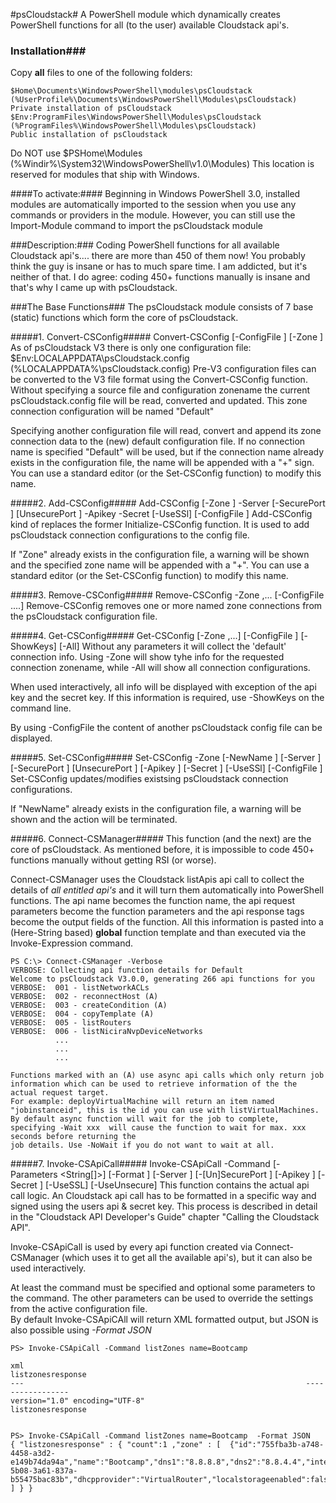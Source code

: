 #psCloudstack#
A PowerShell module which dynamically creates PowerShell functions for all (to the user) available Cloudstack api's.

### Installation###
Copy **all** files to one of the following folders:
```
$Home\Documents\WindowsPowerShell\modules\psCloudstack (%UserProfile%\Documents\WindowsPowerShell\Modules\psCloudstack)      Private installation of psCloudstack
$Env:ProgramFiles\WindowsPowerShell\Modules\psCloudstack (%ProgramFiles%\WindowsPowerShell\Modules\psCloudstack)               Public installation of psCloudstack
```
Do NOT use $PSHome\Modules (%Windir%\System32\WindowsPowerShell\v1.0\Modules) This location is reserved for modules that ship with Windows.

####To activate:####
Beginning in Windows PowerShell 3.0, installed modules are automatically imported to the session when you use any commands or providers in the module. However, you can still use the Import-Module command to import the psCloudstack module

###Description:###
Coding PowerShell functions for all available Cloudstack api's.... there are more than 450 of them now! You probably think the guy is insane or has to much spare time. I am addicted, but it's neither of that. I do agree: coding 450+ functions manually is insane and that's why I came up with psCloudstack.

###The Base Functions###
The psCloudstack module consists of 7 base (static) functions which form the core of psCloudstack.

#####1. Convert-CSConfig#####
    Convert-CSConfig [-ConfigFile <string>] [-Zone <string>]
As of psCloudstack V3 there is only one configuration file: $Env:LOCALAPPDATA\psCloudstack.config (%LOCALAPPDATA%\psCloudstack.config)
Pre-V3 configuration files can be converted to the V3 file format using the Convert-CSConfig function. Without specifying a source file and configuration zonename the current psCloudstack.config file will be read, converted and updated. This zone connection configuration will be named "Default"

Specifying another configuration file will read, convert and append its zone connection data to the (new) default configuration file. If no connection name is specified "Default" will be used, but if the connection name already exists in the configuration file, the name will be appended with a "+" sign. You can use a standard editor (or the Set-CSConfig function) to modify this name.

#####2. Add-CSConfig#####
    Add-CSConfig [-Zone <string>] -Server <string> [-SecurePort <number>] [UnsecurePort <number>] -Apikey <string> -Secret <string> [-UseSSl] [-ConfigFile <string>]
Add-CSConfig kind of replaces the former Initialize-CSConfig function. It is used to add psCloudstack connection configurations to the config file.

If "Zone" already exists in the configuration file, a warning will be shown and the specified zone name will be appended with a "+". You can use a standard editor (or the Set-CSConfig function) to modify this name.

#####3. Remove-CSConfig#####
    Remove-CSConfig -Zone <string>,... [-ConfigFile ....]
Remove-CSConfig removes one or more named zone connections from the psCloudstack configuration file.

#####4. Get-CSConfig#####
    Get-CSConfig [-Zone <string>,...] [-ConfigFile <String>] [-ShowKeys] [-All]
Without any parameters it will collect the 'default' connection info.
Using -Zone will show tyhe info for the requested connection zonename, while -All will show all connection configurations.

When used interactively, all info will be displayed with exception of the api key and the secret key. If this information is required, use -ShowKeys on the command line.

By using -ConfigFile the content of another psCloudstack config file can be displayed.

#####5. Set-CSConfig#####
    Set-CSConfig -Zone <string> [-NewName <string>] [-Server <string>] [-SecurePort <number>] [UnsecurePort <number>] [-Apikey <string>] [-Secret <string>] [-UseSSl] [-ConfigFile <string>]
Set-CSConfig updates/modifies existsing psCloudstack connection configurations.

If "NewName" already exists in the configuration file, a warning will be shown and the action will be terminated.

#####6. Connect-CSManager#####
This function (and the next) are the core of psCloudstack. As mentioned before, it is impossible to code 450+ functions manually without getting RSI (or worse).

Connect-CSManager uses the Cloudstack listApis api call to collect the details of *all entitled api's* and it will turn them automatically into PowerShell functions.
The api name becomes the function name, the api request parameters become the function parameters and the api response tags become the output fields of the function.
All this information is pasted into a (Here-String based) **global** function template and than executed via the Invoke-Expression command.

```
PS C:\> Connect-CSManager -Verbose
VERBOSE: Collecting api function details for Default
Welcome to psCloudstack V3.0.0, generating 266 api functions for you
VERBOSE:  001 - listNetworkACLs
VERBOSE:  002 - reconnectHost (A)
VERBOSE:  003 - createCondition (A)
VERBOSE:  004 - copyTemplate (A)
VERBOSE:  005 - listRouters
VERBOSE:  006 - listNiciraNvpDeviceNetworks
          ...
          ...
          ...

Functions marked with an (A) use async api calls which only return job information which can be used to retrieve information of the the actual request target.
For example: deployVirtualMachine will return an item named "jobinstanceid", this is the id you can use with listVirtualMachines.
By default async function will wait for the job to complete, specifying -Wait xxx  will cause the function to wait for max. xxx seconds before returning the
job details. Use -NoWait if you do not want to wait at all.
```

#####7. Invoke-CSApiCall#####
    Invoke-CSApiCall -Command <String> [-Parameters <String[]>] [-Format <string>] [-Server <String>] [-[Un]SecurePort <Int32>] [-Apikey <String>] [-Secret <String>] [-UseSSL] [-UseUnsecure]
This function contains the actual api call logic. An Cloudstack api call has to be formatted in a specific way and signed using the users api & secret key. This process is described in detail in the "Cloudstack API Developer's Guide" chapter "Calling the Cloudstack API".

Invoke-CSApiCall is used by every api function created via Connect-CSManager (which uses it to get all the available api's), but it can also be used interactively.

At least the command must be specified and optional some parameters to the command. The other parameters can be used to override the settings from the active configuration file.        
By default Invoke-CSApiCAll will return XML formatted output, but JSON is also possible using *-Format JSON*
```
PS> Invoke-CSApiCall -Command listZones name=Bootcamp 

xml                                                               listzonesresponse
---                                                               -----------------
version="1.0" encoding="UTF-8"                                    listzonesresponse


PS> Invoke-CSApiCall -Command listZones name=Bootcamp  -Format JSON
{ "listzonesresponse" : { "count":1 ,"zone" : [  {"id":"755fba3b-a748-4458-a3d2-e149b74da94a","name":"Bootcamp","dns1":"8.8.8.8","dns2":"8.8.4.4","internaldns1":"192.168.56.11","guestcidraddress":"10.1.1.0/24","networktype":"Advanced","securitygroupsenabled":false,"allocationstate":"Enabled","zonetoken":"277b0fae-5b08-3a61-837a-b55475bac83b","dhcpprovider":"VirtualRouter","localstorageenabled":false} ] } }
```
